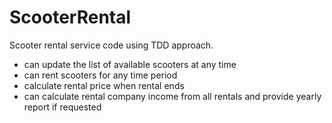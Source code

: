 # ScooterRental

Scooter rental service code using TDD approach.

- can update the list of available scooters at any time
- can rent scooters for any time period
- calculate rental price when rental ends
- can calculate rental company income from all rentals and provide yearly report if requested
